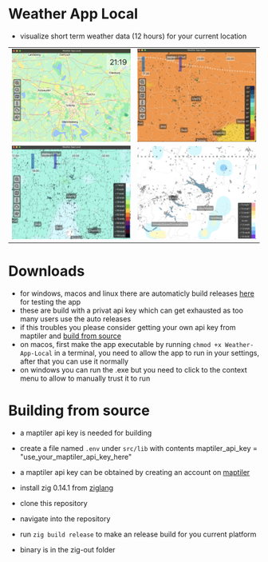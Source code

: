 # Weather App Local
- visualize short term weather data (12 hours) for your current location

<table>
  <tr>
    <td><img src="map-example.png" alt="map example" width="500"/></td>
    <td><img src="temp-example.png" alt="temperature example" width="500"/></td>
  </tr>
  <tr>
    <td><img src="wind-example.png" alt="wind example" width="500"/></td>
      <td><img src="rain-example.png" alt="rain example" width="500"/></td>
  </tr>
</table>

# Downloads
- for windows, macos and linux there are automaticly build releases [here](https://github.com/nat3Github/weather-app-local/releases) for testing the app
- these are build with a privat api key which can get exhausted as too many users use the auto releases
- if this troubles you please consider getting your own api key from maptiler and [build from source](#Building-from-source)
- on macos, first make the app executable by running `chmod +x Weather-App-Local` in a terminal, you need to allow the app to run in your settings, after that you can use it normally
- on windows you can run the .exe but you need to click to the context menu to allow to manually trust it to run


# Building from source
- a maptiler api key is needed for building
- create a file named `.env` under `src/lib` with contents maptiler_api_key = "use_your_maptiler_api_key_here"
- a maptiler api key can be obtained by creating an account on [maptiler](https://cloud.maptiler.com/auth/widget?next=https://cloud.maptiler.com/maps/)

- install zig 0.14.1 from  [ziglang](https://ziglang.org/download/)
- clone this repository
- navigate into the repository
- run `zig build release` to make an release build for you current platform
- binary is in the zig-out folder
